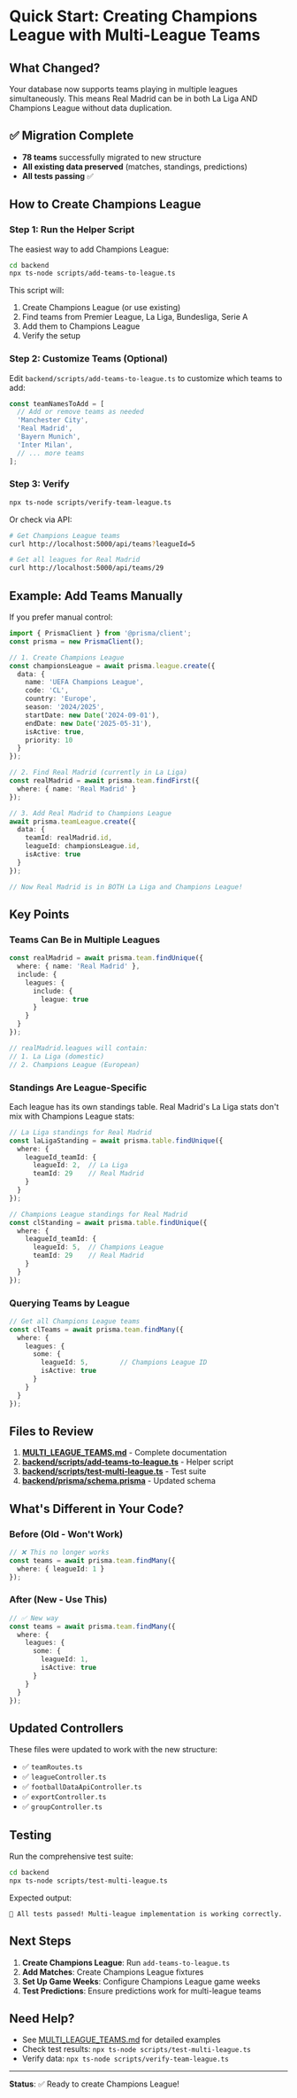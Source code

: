 # Quick Start: Creating Champions League with Multi-League Teams

## What Changed?

Your database now supports teams playing in multiple leagues simultaneously. This means Real Madrid can be in both La Liga AND Champions League without data duplication.

## ✅ Migration Complete

- **78 teams** successfully migrated to new structure
- **All existing data preserved** (matches, standings, predictions)
- **All tests passing** ✅

## How to Create Champions League

### Step 1: Run the Helper Script

The easiest way to add Champions League:

```bash
cd backend
npx ts-node scripts/add-teams-to-league.ts
```

This script will:
1. Create Champions League (or use existing)
2. Find teams from Premier League, La Liga, Bundesliga, Serie A
3. Add them to Champions League
4. Verify the setup

### Step 2: Customize Teams (Optional)

Edit `backend/scripts/add-teams-to-league.ts` to customize which teams to add:

```typescript
const teamNamesToAdd = [
  // Add or remove teams as needed
  'Manchester City',
  'Real Madrid',
  'Bayern Munich',
  'Inter Milan',
  // ... more teams
];
```

### Step 3: Verify

```bash
npx ts-node scripts/verify-team-league.ts
```

Or check via API:
```bash
# Get Champions League teams
curl http://localhost:5000/api/teams?leagueId=5

# Get all leagues for Real Madrid
curl http://localhost:5000/api/teams/29
```

## Example: Add Teams Manually

If you prefer manual control:

```typescript
import { PrismaClient } from '@prisma/client';
const prisma = new PrismaClient();

// 1. Create Champions League
const championsLeague = await prisma.league.create({
  data: {
    name: 'UEFA Champions League',
    code: 'CL',
    country: 'Europe',
    season: '2024/2025',
    startDate: new Date('2024-09-01'),
    endDate: new Date('2025-05-31'),
    isActive: true,
    priority: 10
  }
});

// 2. Find Real Madrid (currently in La Liga)
const realMadrid = await prisma.team.findFirst({
  where: { name: 'Real Madrid' }
});

// 3. Add Real Madrid to Champions League
await prisma.teamLeague.create({
  data: {
    teamId: realMadrid.id,
    leagueId: championsLeague.id,
    isActive: true
  }
});

// Now Real Madrid is in BOTH La Liga and Champions League!
```

## Key Points

### Teams Can Be in Multiple Leagues
```typescript
const realMadrid = await prisma.team.findUnique({
  where: { name: 'Real Madrid' },
  include: {
    leagues: {
      include: {
        league: true
      }
    }
  }
});

// realMadrid.leagues will contain:
// 1. La Liga (domestic)
// 2. Champions League (European)
```

### Standings Are League-Specific
Each league has its own standings table. Real Madrid's La Liga stats don't mix with Champions League stats:

```typescript
// La Liga standings for Real Madrid
const laLigaStanding = await prisma.table.findUnique({
  where: {
    leagueId_teamId: {
      leagueId: 2,  // La Liga
      teamId: 29    // Real Madrid
    }
  }
});

// Champions League standings for Real Madrid
const clStanding = await prisma.table.findUnique({
  where: {
    leagueId_teamId: {
      leagueId: 5,  // Champions League
      teamId: 29    // Real Madrid
    }
  }
});
```

### Querying Teams by League
```typescript
// Get all Champions League teams
const clTeams = await prisma.team.findMany({
  where: {
    leagues: {
      some: {
        leagueId: 5,        // Champions League ID
        isActive: true
      }
    }
  }
});
```

## Files to Review

1. **[MULTI_LEAGUE_TEAMS.md](MULTI_LEAGUE_TEAMS.md)** - Complete documentation
2. **[backend/scripts/add-teams-to-league.ts](backend/scripts/add-teams-to-league.ts)** - Helper script
3. **[backend/scripts/test-multi-league.ts](backend/scripts/test-multi-league.ts)** - Test suite
4. **[backend/prisma/schema.prisma](backend/prisma/schema.prisma)** - Updated schema

## What's Different in Your Code?

### Before (Old - Won't Work)
```typescript
// ❌ This no longer works
const teams = await prisma.team.findMany({
  where: { leagueId: 1 }
});
```

### After (New - Use This)
```typescript
// ✅ New way
const teams = await prisma.team.findMany({
  where: {
    leagues: {
      some: {
        leagueId: 1,
        isActive: true
      }
    }
  }
});
```

## Updated Controllers

These files were updated to work with the new structure:
- ✅ `teamRoutes.ts`
- ✅ `leagueController.ts`
- ✅ `footballDataApiController.ts`
- ✅ `exportController.ts`
- ✅ `groupController.ts`

## Testing

Run the comprehensive test suite:
```bash
cd backend
npx ts-node scripts/test-multi-league.ts
```

Expected output:
```
🎉 All tests passed! Multi-league implementation is working correctly.
```

## Next Steps

1. **Create Champions League**: Run `add-teams-to-league.ts`
2. **Add Matches**: Create Champions League fixtures
3. **Set Up Game Weeks**: Configure Champions League game weeks
4. **Test Predictions**: Ensure predictions work for multi-league teams

## Need Help?

- See [MULTI_LEAGUE_TEAMS.md](MULTI_LEAGUE_TEAMS.md) for detailed examples
- Check test results: `npx ts-node scripts/test-multi-league.ts`
- Verify data: `npx ts-node scripts/verify-team-league.ts`

---

**Status**: ✅ Ready to create Champions League!
